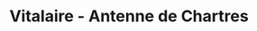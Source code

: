 ---
title: "Vitalaire - Antenne de Chartres"
url: /gellainville/vitalaire-antenne-de-chartres/
shop: Sanitätshaus
---